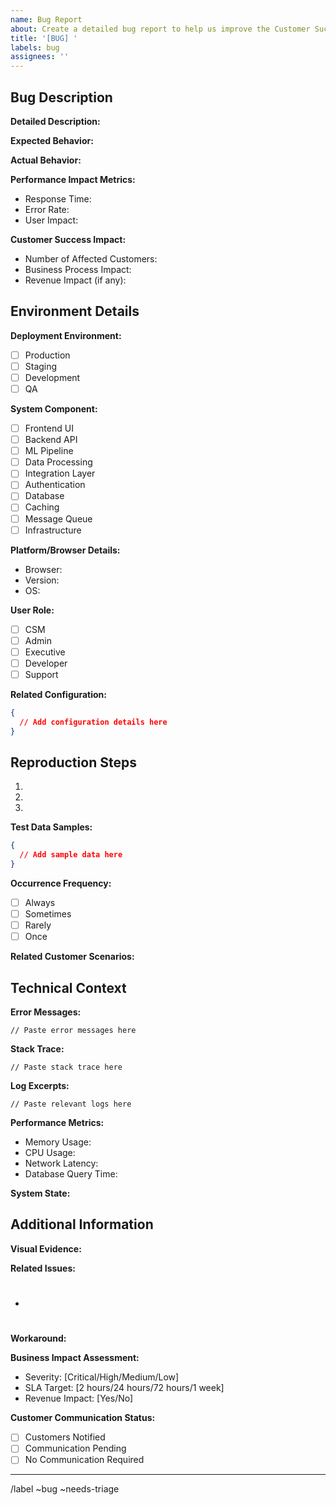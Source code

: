 ```yaml
---
name: Bug Report
about: Create a detailed bug report to help us improve the Customer Success AI Platform
title: '[BUG] '
labels: bug
assignees: ''
---
```


## Bug Description
**Detailed Description:**
<!-- Provide a clear and concise description of the bug -->

**Expected Behavior:**
<!-- Describe what you expected to happen -->

**Actual Behavior:**
<!-- Describe what actually happened -->

**Performance Impact Metrics:**
<!-- Include relevant performance metrics if applicable -->
- Response Time: 
- Error Rate:
- User Impact:

**Customer Success Impact:**
<!-- Describe the impact on customer success operations -->
- Number of Affected Customers:
- Business Process Impact:
- Revenue Impact (if any):

## Environment Details
**Deployment Environment:**
<!-- Select the environment where the issue occurred -->
- [ ] Production
- [ ] Staging
- [ ] Development
- [ ] QA

**System Component:**
<!-- Select the affected system component -->
- [ ] Frontend UI
- [ ] Backend API
- [ ] ML Pipeline
- [ ] Data Processing
- [ ] Integration Layer
- [ ] Authentication
- [ ] Database
- [ ] Caching
- [ ] Message Queue
- [ ] Infrastructure

**Platform/Browser Details:**
<!-- For frontend issues, specify browser details -->
- Browser:
- Version:
- OS:

**User Role:**
<!-- Select the user role when encountering the issue -->
- [ ] CSM
- [ ] Admin
- [ ] Executive
- [ ] Developer
- [ ] Support

**Related Configuration:**
<!-- Include any relevant configuration settings -->
```json
{
  // Add configuration details here
}
```

## Reproduction Steps
1. <!-- First Step -->
2. <!-- Second Step -->
3. <!-- Additional Steps -->

**Test Data Samples:**
<!-- Provide sample data used to reproduce the issue -->
```json
{
  // Add sample data here
}
```

**Occurrence Frequency:**
- [ ] Always
- [ ] Sometimes
- [ ] Rarely
- [ ] Once

**Related Customer Scenarios:**
<!-- Describe specific customer scenarios where this occurs -->

## Technical Context
**Error Messages:**
```
// Paste error messages here
```

**Stack Trace:**
```
// Paste stack trace here
```

**Log Excerpts:**
```
// Paste relevant logs here
```

**Performance Metrics:**
<!-- Include relevant performance data -->
- Memory Usage:
- CPU Usage:
- Network Latency:
- Database Query Time:

**System State:**
<!-- Describe the system state when the issue occurred -->

## Additional Information
**Visual Evidence:**
<!-- Attach screenshots or recordings if applicable -->

**Related Issues:**
<!-- Reference any related issues -->
- #

**Workaround:**
<!-- Describe any temporary workaround if available -->

**Business Impact Assessment:**
- Severity: [Critical/High/Medium/Low]
- SLA Target: [2 hours/24 hours/72 hours/1 week]
- Revenue Impact: [Yes/No]

**Customer Communication Status:**
- [ ] Customers Notified
- [ ] Communication Pending
- [ ] No Communication Required

---
<!-- Auto-assignment labels will be added based on the selected component -->
/label ~bug ~needs-triage